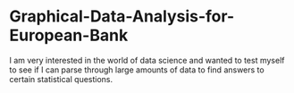 # Graphical-Data-Analysis-for-European-Bank

I am very interested in the world of data science and wanted to test myself to see if I can parse through large amounts of data to find answers to certain statistical questions. 
